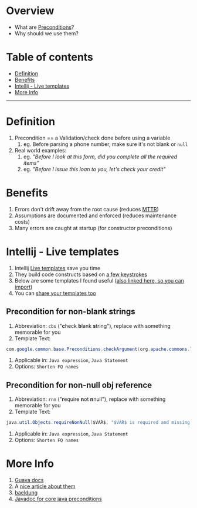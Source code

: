 # Overview
- What are [Preconditions](https://github.com/google/guava/wiki/PreconditionsExplained)?
- Why should we use them?


# Table of contents
- [Definition](#definition)
- [Benefits](#benefits)
- [Intellij - Live templates](#intellij---live-templates)
- [More Info](#more-info)


--------
# Definition
1. Precondition == a Validation/check done before using a variable
    1. eg. Before parsing a phone number, make sure it's not blank or `null`
1. Real world examples:
    1. eg. *"Before I look at this form, did you complete all the required items"*
    1. eg. *"Before I issue this loan to you, let's check your credit"*


# Benefits
1. Errors don't drift away from the root cause (reduces [MTTR](https://www.atlassian.com/incident-management/kpis/common-metrics))
1. Assumptions are documented and enforced (reduces maintenance costs)
1. Many errors are caught at startup (for constructor preconditions)


# Intellij - Live templates
1. Intellij [Live templates](https://www.jetbrains.com/help/idea/using-live-templates.html) save you time
1. They build code constructs based on [a few keystrokes](https://www.jetbrains.com/help/idea/creating-and-editing-live-templates.html)
1. Below are some templates I found useful ([also linked here, so you can import](./intellij/wc-live-templates.xml))
1. You can [share your templates too](https://www.jetbrains.com/help/idea/sharing-live-templates.html)

## Precondition for non-blank strings
1. Abbreviation: `cbs` ("**c**heck **b**lank **s**tring"), replace with something memorable for you
1. Template Text:
```java
com.google.common.base.Preconditions.checkArgument(org.apache.commons.lang3.StringUtils.isNotBlank($VAR$), "$VAR$ is required" );
```
1. Applicable in: `Java expression`, `Java Statement`
1. Options: `Shorten FQ names`

## Precondition for non-null obj reference
1. Abbreviation: `rnn` ("**r**equire **n**ot **n**null"), replace with something memorable for you
1. Template Text:
```java
java.util.Objects.requireNonNull($VAR$, "$VAR$ is required and missing.");
```
1. Applicable in: `Java expression`, `Java Statement`
1. Options: `Shorten FQ names`


# More Info
1. [Guava docs](https://github.com/google/guava/wiki/PreconditionsExplained)
1. A [nice article about them](https://michaelbfullan.com/the-joys-of-guava-preconditions/)
1. [baeldung](https://www.baeldung.com/guava-preconditions)
1. [Javadoc for core java preconditions](https://docs.oracle.com/en/java/javase/12/docs/api/java.base/java/util/Objects.html#requireNonNull(T))